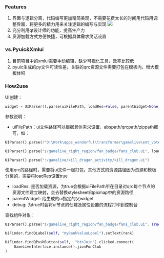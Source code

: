 ### Features

1. 界面与逻辑分离，代码编写更加精简美观，不需要花费太长的时间用代码用调整界面，将更多的精力用来关注逻辑的编写与实现
![](http://cc.fp.ps.netease.com/file/5fb7755c5e60276c1a6abd841icbEsTi02)
2. 充分利用qt设计师的功能，提高生产力
3. 资源加载方式方便快捷，可根据具体需求灵活设置

### vs.Pyuic&Xmlui
1. 目前项目中的xmlui需要手动编辑，缺少可视化工具，效率比较低
2. pyuic生成的py文件可读性差，关联的qrc资源文件需要打包在模板内，增大模板体积

### How2use
UI创建：
```python
widget = UIParser().parse(uiFilePath, loadRes=False, parentWidget=None, debug=False)
```
参数说明：

* uiFilePath：ui文件路径可以根据具体需求设置，abspath/qrcpath/zippath都可，如：
```python
UIParser().parse(r"D:\Work\apps_wonderful\transformer\gamelive\ent_vote\entertainment_vote\ui\fans_club.ui", loadRes=True)
```
```python
UIParser().parse("z/gamelive_right_region/fan_badge/fans_club.ui", loadRes=True)
```
```python
UIParser().parse(":/gamelive/kill_dragon_activity/kill_dragon.ui")
```
使用qrc的路径时，需要将ui文件一起打包，其他方式的资源路径因为资源和模板分离的，需要将loadRes设置true
* loadRes: 是否加载资源，为true会根据uiFilePath所在目录对qrc每个节点的资源文件建立映射，会去替换stylesheet和pixmap中的资源路径
* parentWidget: 给生成的ui指定的父widget
* debug: 为true时会将ui节点的创建及属性设置的流程打印到控制台

查找组件对象：
```python
UIParser().parse("z/gamelive_right_region/fan_badge/fans_club.ui", True, self, False)

UiFinder.findQLabel(self, "myRankValueLabel").setText(rank)

UiFinder.findQPushButton(self,  "btnJoin").clicked.connect(
    GameLiveInterface.instance().jionFunClub
)
```